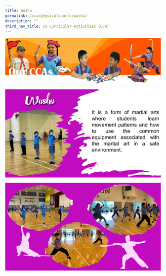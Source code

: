 ```yaml
---
title: Wushu
permalink: /cca/physicalsports/wushu/
description: ""
third_nav_title: Co Curricular Activities (CCA)
---
```

![](/images/CCAbanner.png)

![](/images/CCA2022/wuzhu1.jpg)

![](/images/CCA2022/wushu2.jpg)